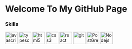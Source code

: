 # Welcome To My GitHub Page 


### Skills
<p align="left">
<img src="https://external-content.duckduckgo.com/iu/?u=https%3A%2F%2Fclipartart.com%2Fimages%2Fjavascript-icon-clipart-6.png&f=1&nofb=1" alt="javascript" width="40" height="40"/> 
<img src = "https://upload.wikimedia.org/wikipedia/commons/4/4c/Typescript_logo_2020.svg" alt="typescript" width="40" height="40"/> 
<img src="https://upload.wikimedia.org/wikipedia/commons/thumb/6/61/HTML5_logo_and_wordmark.svg/512px-HTML5_logo_and_wordmark.svg.png" alt="html5" height="40"/>
<img src="https://upload.wikimedia.org/wikipedia/commons/thumb/d/d5/CSS3_logo_and_wordmark.svg/1200px-CSS3_logo_and_wordmark.svg.png" alt="css3" height="40"/>
<img src="https://external-content.duckduckgo.com/iu/?u=http%3A%2F%2Flogos-download.com%2Fwp-content%2Fuploads%2F2016%2F09%2FReact_logo_logotype_emblem.png&f=1&nofb=1" alt="react" height="40"/> 
<img src="https://www.vectorlogo.zone/logos/git-scm/git-scm-icon.svg" alt="git" width="40" height="40"/>
<img src="https://upload.wikimedia.org/wikipedia/commons/2/29/Postgresql_elephant.svg" alt="PostGreSQL" width="40" height="40"/>
<img src="https://upload.wikimedia.org/wikipedia/commons/d/d9/Node.js_logo.svg" alt="Nodejs" width="40" height="40"/>

  
</p>

